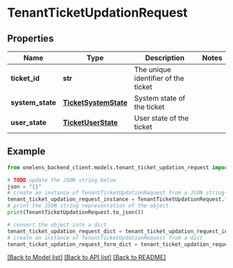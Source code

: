 # TenantTicketUpdationRequest


## Properties

Name | Type | Description | Notes
------------ | ------------- | ------------- | -------------
**ticket_id** | **str** | The unique identifier of the ticket | 
**system_state** | [**TicketSystemState**](TicketSystemState.md) | System state of the ticket | 
**user_state** | [**TicketUserState**](TicketUserState.md) | User state of the ticket | 

## Example

```python
from onelens_backend_client.models.tenant_ticket_updation_request import TenantTicketUpdationRequest

# TODO update the JSON string below
json = "{}"
# create an instance of TenantTicketUpdationRequest from a JSON string
tenant_ticket_updation_request_instance = TenantTicketUpdationRequest.from_json(json)
# print the JSON string representation of the object
print(TenantTicketUpdationRequest.to_json())

# convert the object into a dict
tenant_ticket_updation_request_dict = tenant_ticket_updation_request_instance.to_dict()
# create an instance of TenantTicketUpdationRequest from a dict
tenant_ticket_updation_request_form_dict = tenant_ticket_updation_request.from_dict(tenant_ticket_updation_request_dict)
```
[[Back to Model list]](../README.md#documentation-for-models) [[Back to API list]](../README.md#documentation-for-api-endpoints) [[Back to README]](../README.md)



